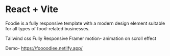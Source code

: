 # React + Vite

Foodie is a fully responsive template with a modern design element suitable for all types of food-related businesses.

Tailwind css
Fully Responsive
Framer motion- animation on scroll effect 

Demo- https://foooodiee.netlify.app/
